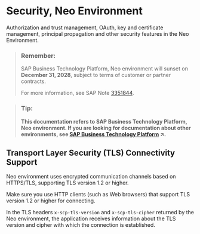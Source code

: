 <!-- loio3438252775d84bdfa211e79147561c99 -->

# Security, Neo Environment

Authorization and trust management, OAuth, key and certificate management, principal propagation and other security features in the Neo Environment.

> ### Remember:  
> SAP Business Technology Platform, Neo environment will sunset on **December 31, 2028**, subject to terms of customer or partner contracts.
> 
> For more information, see SAP Note [3351844](https://me.sap.com/notes/3351844).

> ### Tip:  
> **This documentation refers to SAP Business Technology Platform, Neo environment. If you are looking for documentation about other environments, see [SAP Business Technology Platform](https://help.sap.com/viewer/65de2977205c403bbc107264b8eccf4b/Cloud/en-US/6a2c1ab5a31b4ed9a2ce17a5329e1dd8.html "SAP Business Technology Platform (SAP BTP) is an integrated offering comprised of four technology portfolios: database and data management, application development and integration, analytics, and intelligent technologies. The platform offers users the ability to turn data into business value, compose end-to-end business processes, and build and extend SAP applications quickly.") :arrow_upper_right:.**



<a name="loio3438252775d84bdfa211e79147561c99__section_fdb_tjv_42b"/>

## Transport Layer Security \(TLS\) Connectivity Support

Neo environment uses encrypted communication channels based on HTTPS/TLS, supporting TLS version 1.2 or higher.

Make sure you use HTTP clients \(such as Web browsers\) that support TLS version 1.2 or higher for connecting.

In the TLS headers `x-scp-tls-version` and `x-scp-tls-cipher` returned by the Neo environment, the application receives information about the TLS version and cipher with which the connection is established.

